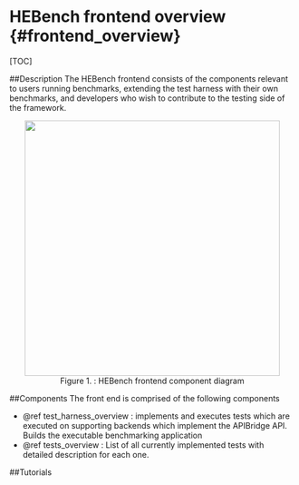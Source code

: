 HEBench frontend overview                {#frontend_overview}
========================

[TOC]

##Description
The HEBench frontend consists of the components relevant to users running benchmarks, extending the test harness with their own benchmarks, and developers who wish to contribute to the testing side of the framework.

<div align="center">
  <img width="450" src="architecture_diagram_frontend_1.png" /><br>
  <span>Figure 1. : HEBench frontend component diagram</span>
</div>

##Components
The front end is comprised of the following components
 - @ref test_harness_overview : implements and executes tests which are executed on supporting backends which implement the APIBridge API. Builds the executable benchmarking application
 - @ref tests_overview : List of all currently implemented tests with detailed description for each one.

##Tutorials

